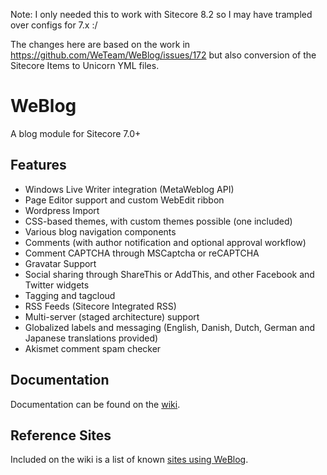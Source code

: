 Note: I only needed this to work with Sitecore 8.2 so I may have trampled over configs for 7.x :/

The changes here are based on the work in https://github.com/WeTeam/WeBlog/issues/172 but also conversion of the Sitecore Items to Unicorn YML files.

# WeBlog #

A blog module for Sitecore 7.0+

## Features ##

- Windows Live Writer integration (MetaWeblog API)
- Page Editor support and custom WebEdit ribbon
- Wordpress Import
- CSS-based themes, with custom themes possible (one included)
- Various blog navigation components
- Comments (with author notification and optional approval workflow)
- Comment CAPTCHA through MSCaptcha or reCAPTCHA
- Gravatar Support
- Social sharing through ShareThis or AddThis, and other Facebook and Twitter widgets
- Tagging and tagcloud
- RSS Feeds (Sitecore Integrated RSS)
- Multi-server (staged architecture) support
- Globalized labels and messaging (English, Danish, Dutch, German and Japanese translations provided)
- Akismet comment spam checker

## Documentation ##

Documentation can be found on the [wiki](https://github.com/WeTeam/WeBlog/wiki).

## Reference Sites ##

Included on the wiki is a list of known [sites using WeBlog](https://github.com/WeTeam/WeBlog/wiki/Sites-Running-WeBlog).
